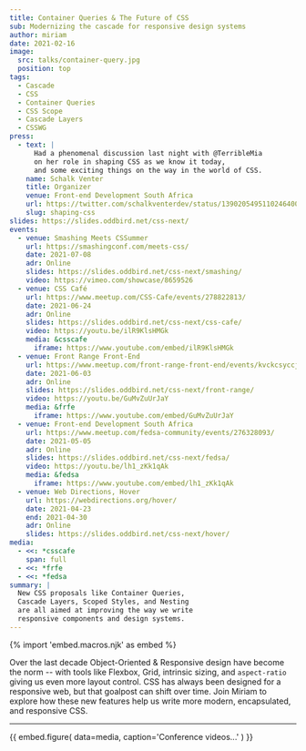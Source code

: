 ```yaml
---
title: Container Queries & The Future of CSS
sub: Modernizing the cascade for responsive design systems
author: miriam
date: 2021-02-16
image:
  src: talks/container-query.jpg
  position: top
tags:
  - Cascade
  - CSS
  - Container Queries
  - CSS Scope
  - Cascade Layers
  - CSSWG
press:
  - text: |
      Had a phenomenal discussion last night with @TerribleMia
      on her role in shaping CSS as we know it today,
      and some exciting things on the way in the world of CSS.
    name: Schalk Venter
    title: Organizer
    venue: Front-end Development South Africa
    url: https://twitter.com/schalkventerdev/status/1390205495110246400
    slug: shaping-css
slides: https://slides.oddbird.net/css-next/
events:
  - venue: Smashing Meets CSSummer
    url: https://smashingconf.com/meets-css/
    date: 2021-07-08
    adr: Online
    slides: https://slides.oddbird.net/css-next/smashing/
    video: https://vimeo.com/showcase/8659526
  - venue: CSS Café
    url: https://www.meetup.com/CSS-Cafe/events/278822813/
    date: 2021-06-24
    adr: Online
    slides: https://slides.oddbird.net/css-next/css-cafe/
    video: https://youtu.be/ilR9KlsHMGk
    media: &csscafe
      iframe: https://www.youtube.com/embed/ilR9KlsHMGk
  - venue: Front Range Front-End
    url: https://www.meetup.com/front-range-front-end/events/kvckcsyccjbfb/
    date: 2021-06-03
    adr: Online
    slides: https://slides.oddbird.net/css-next/front-range/
    video: https://youtu.be/GuMvZuUrJaY
    media: &frfe
      iframe: https://www.youtube.com/embed/GuMvZuUrJaY
  - venue: Front-end Development South Africa
    url: https://www.meetup.com/fedsa-community/events/276328093/
    date: 2021-05-05
    adr: Online
    slides: https://slides.oddbird.net/css-next/fedsa/
    video: https://youtu.be/lh1_zKk1qAk
    media: &fedsa
      iframe: https://www.youtube.com/embed/lh1_zKk1qAk
  - venue: Web Directions, Hover
    url: https://webdirections.org/hover/
    date: 2021-04-23
    end: 2021-04-30
    adr: Online
    slides: https://slides.oddbird.net/css-next/hover/
media:
  - <<: *csscafe
    span: full
  - <<: *frfe
  - <<: *fedsa
summary: |
  New CSS proposals like Container Queries,
  Cascade Layers, Scoped Styles, and Nesting
  are all aimed at improving the way we write
  responsive components and design systems.
---
```


{% import 'embed.macros.njk' as embed %}

Over the last decade
Object-Oriented & Responsive design
have become the norm --
with tools like Flexbox, Grid,
intrinsic sizing, and `aspect-ratio`
giving us even more layout control.
CSS has always been designed for a responsive web,
but that goalpost can shift over time.
Join Miriam to explore how these new features
help us write more modern, encapsulated,
and responsive CSS.

------

{{ embed.figure(
  data=media,
  caption='Conference videos...'
) }}
